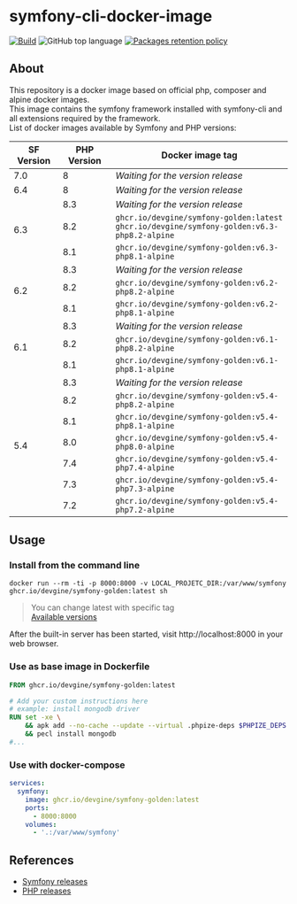 # symfony-cli-docker-image

[![Build](https://github.com/devgine/symfony-golden-image/actions/workflows/build.yaml/badge.svg?branch=main)](https://github.com/devgine/symfony-golden-image/actions/workflows/build.yaml)
![GitHub top language](https://img.shields.io/github/languages/top/devgine/symfony-golden-image)
[![Packages retention policy](https://github.com/devgine/symfony-golden-image/actions/workflows/packages-retention-policy.yaml/badge.svg?branch=main)](https://github.com/devgine/symfony-golden-image/actions/workflows/packages-retention-policy.yaml)

## About
This repository is a docker image based on official php, composer and alpine docker images.<br>
This image contains the symfony framework installed with symfony-cli and all extensions required by the framework.<br>
List of docker images available by Symfony and PHP versions:

<table>
    <thead>
        <tr>
            <th>SF Version</th>
            <th>PHP Version</th>
            <th>Docker image tag</th>
        </tr>
    </thead>
    <tbody>
        <tr>
            <td>7.0</td>
            <td>8</td>
            <td><i>Waiting for the version release</i></td>
        </tr>
        <tr>
            <td>6.4</td>
            <td>8</td>
            <td><i>Waiting for the version release</i></td>
        </tr>
        <tr>
            <td rowspan="3">6.3</td>
            <td>8.3</td>
            <td><i>Waiting for the version release</i></td>
        </tr>
        <tr>
            <td>8.2</td>
            <td>
                <code>ghcr.io/devgine/symfony-golden:latest</code><br />
                <code>ghcr.io/devgine/symfony-golden:v6.3-php8.2-alpine</code>
            </td>
        </tr>
        <tr>
            <td>8.1</td>
            <td><code>ghcr.io/devgine/symfony-golden:v6.3-php8.1-alpine</code></td>
        </tr>
        <tr>
            <td rowspan="3">6.2</td>
            <td>8.3</td>
            <td><i>Waiting for the version release</i></td>
        </tr>
        <tr>
            <td>8.2</td>
            <td><code>ghcr.io/devgine/symfony-golden:v6.2-php8.2-alpine</code></td>
        </tr>
        <tr>
            <td>8.1</td>
            <td><code>ghcr.io/devgine/symfony-golden:v6.2-php8.1-alpine</code></td>
        </tr>
        <tr>
            <td rowspan="3">6.1</td>
            <td>8.3</td>
            <td><i>Waiting for the version release</i></td>
        </tr>
        <tr>
            <td>8.2</td>
            <td><code>ghcr.io/devgine/symfony-golden:v6.1-php8.2-alpine</code></td>
        </tr>
        <tr>
            <td>8.1</td>
            <td><code>ghcr.io/devgine/symfony-golden:v6.1-php8.1-alpine</code></td>
        </tr>
        <tr>
            <td rowspan="7">5.4</td>
            <td>8.3</td>
            <td><i>Waiting for the version release</i></td>
        </tr>
        <tr>
            <td>8.2</td>
            <td><code>ghcr.io/devgine/symfony-golden:v5.4-php8.2-alpine</code></td>
        </tr>
        <tr>
            <td>8.1</td>
            <td><code>ghcr.io/devgine/symfony-golden:v5.4-php8.1-alpine</code></td>
        </tr>
        <tr>
            <td>8.0</td>
            <td><code>ghcr.io/devgine/symfony-golden:v5.4-php8.0-alpine</code></td>
        </tr>
        <tr>
            <td>7.4</td>
            <td><code>ghcr.io/devgine/symfony-golden:v5.4-php7.4-alpine</code></td>
        </tr>
        <tr>
            <td>7.3</td>
            <td><code>ghcr.io/devgine/symfony-golden:v5.4-php7.3-alpine</code></td>
        </tr>
        <tr>
            <td>7.2</td>
            <td><code>ghcr.io/devgine/symfony-golden:v5.4-php7.2-alpine</code></td>
        </tr>
    </tbody>
</table>

## Usage
### Install from the command line
```shell
docker run --rm -ti -p 8000:8000 -v LOCAL_PROJETC_DIR:/var/www/symfony ghcr.io/devgine/symfony-golden:latest sh
```
> You can change latest with specific tag<br>
> [Available versions](https://github.com/devgine/symfony-golden-image/pkgs/container/symfony-golden/versions)

After the built-in server has been started, visit http://localhost:8000 in your web browser.

### Use as base image in Dockerfile
```dockerfile
FROM ghcr.io/devgine/symfony-golden:latest

# Add your custom instructions here
# example: install mongodb driver
RUN set -xe \
    && apk add --no-cache --update --virtual .phpize-deps $PHPIZE_DEPS openssl curl-dev openssl-dev \
    && pecl install mongodb
#...
```

### Use with docker-compose
```yaml
services:
  symfony:
    image: ghcr.io/devgine/symfony-golden:latest
    ports:
      - 8000:8000
    volumes:
      - '.:/var/www/symfony'
```

## References

* [Symfony releases](https://symfony.com/releases)
* [PHP releases](https://www.php.net/supported-versions.php)
